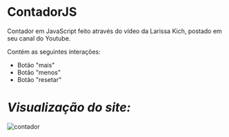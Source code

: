 # ContadorJS
Contador em JavaScript feito através do vídeo da Larissa Kich, postado em seu canal do Youtube.

Contém as seguintes interações:
- Botão "mais"
- Botão "menos"
- Botão "resetar"

# *Visualização do site:*

![contador](https://github.com/stephanymdias/contadorJS/assets/130869859/2b590810-b992-4028-be0d-34ff71e66bd9)
